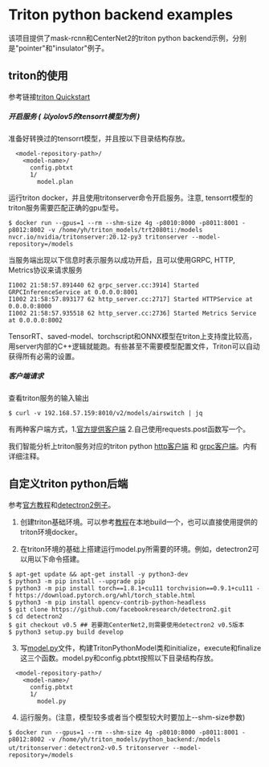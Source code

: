 # Triton python backend examples
该项目提供了mask-rcnn和CenterNet2的triton python backend示例，分别是"pointer"和"insulator"例子。

## triton的使用
参考链接[triton Quickstart](https://github.com/triton-inference-server/server/blob/main/docs/quickstart.md)

##### 开启服务 ( 以yolov5的tensorrt模型为例 )
准备好转换过的tensorrt模型，并且按以下目录结构存放。
```
  <model-repository-path>/
    <model-name>/
      config.pbtxt
      1/
        model.plan
```
运行triton docker，并且使用tritonserver命令开启服务。注意, tensorrt模型的triton服务需要匹配正确的gpu型号。
```
$ docker run --gpus=1 --rm --shm-size 4g -p8010:8000 -p8011:8001 -p8012:8002 -v /home/yh/triton_models/trt2080ti:/models nvcr.io/nvidia/tritonserver:20.12-py3 tritonserver --model-repository=/models
```
当服务端出现以下信息时表示服务以成功开启，且可以使用GRPC, HTTP, Metrics协议来请求服务
```
I1002 21:58:57.891440 62 grpc_server.cc:3914] Started GRPCInferenceService at 0.0.0.0:8001
I1002 21:58:57.893177 62 http_server.cc:2717] Started HTTPService at 0.0.0.0:8000
I1002 21:58:57.935518 62 http_server.cc:2736] Started Metrics Service at 0.0.0.0:8002
```
TensorRT、saved-model、torchscript和ONNX模型在triton上支持度比较高，用server内部的C++逻辑就能跑。有些甚至不需要模型配置文件，Triton可以自动获得所有必需的设置。
##### 客户端请求
查看triton服务的输入输出
```
$ curl -v 192.168.57.159:8010/v2/models/airswitch | jq
```
有两种客户端方式，1.[官方提供客户端](https://github.com/triton-inference-server/client) 2.自己使用requests.post函数写一个。

我们智能分析上triton服务对应的triton python [http客户端](https://git.utapp.cn/fangjiacong/yolov5/-/blob/add_http_infer/trt_client_image_v2.py) 和 [grpc客户端](https://git.utapp.cn/fangjiacong/yolov5/-/blob/add_http_infer/triton_client_grpc.py)。内有详细注释。

## 自定义triton python后端
参考[官方教程](https://github.com/triton-inference-server/python_backend)和[detectron2例子](https://github.com/triton-inference-server/server/issues/3074)。

1. 创建triton基础环境。可以参考[教程](https://github.com/triton-inference-server/python_backend)在本地build一个，也可以直接使用提供的triton环境docker。

2. 在triton环境的基础上搭建运行model.py所需要的环境。例如，detectron2可以用以下命令搭建。
```
$ apt-get update && apt-get install -y python3-dev
$ python3 -m pip install --upgrade pip
$ python3 -m pip install torch==1.8.1+cu111 torchvision==0.9.1+cu111 -f https://download.pytorch.org/whl/torch_stable.html
$ python3 -m pip install opencv-contrib-python-headless
$ git clone https://github.com/facebookresearch/detectron2.git
$ cd detectron2   
$ git checkout v0.5 ## 若要跑CenterNet2,则需要使用detectron2 v0.5版本
$ python3 setup.py build develop
```
3. 写[model.py](https://github.com/triton-inference-server/python_backend/blob/main/examples/add_sub/model.py)文件，构建TritonPythonModel类和initialize，execute和finalize这三个函数。model.py和config.pbtxt按照以下目录结构存放。
```
  <model-repository-path>/
    <model-name>/
      config.pbtxt
      1/
        model.py
```
4. 运行服务。(注意，模型较多或者当个模型较大时要加上--shm-size参数)
```
$ docker run --gpus=1 --rm --shm-size 4g -p8010:8000 -p8011:8001 -p8012:8002 -v /home/yh/triton_models/python_backend:/models ut/tritonserver：detectron2-v0.5 tritonserver --model-repository=/models
```





